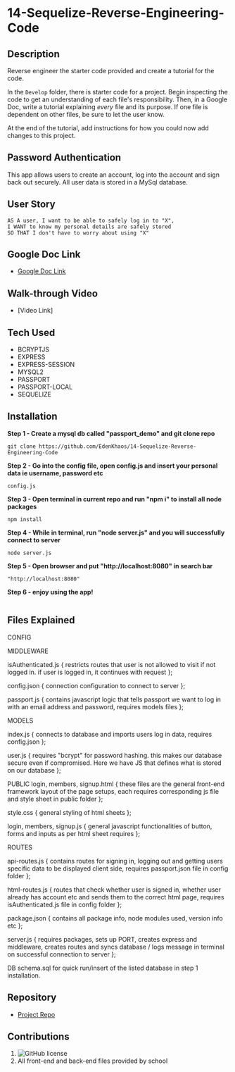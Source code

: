 # 14-Sequelize-Reverse-Engineering-Code

## Description
Reverse engineer the starter code provided and create a tutorial for the code.

In the `Develop` folder, there is starter code for a project. Begin inspecting the code to get an understanding of each file's responsibility. Then, in a Google Doc, write a tutorial explaining *every* file and its purpose. If one file is dependent on other files, be sure to let the user know.

At the end of the tutorial, add instructions for how you could now add changes to this project.

## Password Authentication 
This app allows users to create an account, log into the account and sign back out securely. All user data is stored in a MySql database.

## User Story
```
AS A user, I want to be able to safely log in to "X",
I WANT to know my personal details are safely stored
SO THAT I don't have to worry about using "X"
```
## Google Doc Link
- [Google Doc Link](https://docs.google.com/document/d/1_V_X4MepGOkenJGWTJXDRBUzvEVPWKhCV2vUz4cM7EI/edit?usp=sharing)

## Walk-through Video
- [Video Link]

## Tech Used
* BCRYPTJS
* EXPRESS
* EXPRESS-SESSION
* MYSQL2
* PASSPORT
* PASSPORT-LOCAL
* SEQUELIZE

## Installation
**Step 1 - Create a mysql db called "passport_demo" and git clone repo**
```
git clone https://github.com/EdenKhaos/14-Sequelize-Reverse-Engineering-Code
```
**Step 2 - Go into the config file, open config.js and insert your personal data ie username, password etc**
```
config.js 
```
**Step 3 - Open terminal in current repo and run "npm i" to install all node packages**
```
npm install
```
**Step 4 - While in terminal, run "node server.js" and you will successfully connect to server**
```
node server.js
```
**Step 5 - Open browser and put "http://localhost:8080" in search bar**
```
"http://localhost:8080"
```
**Step 6 - enjoy using the app!**
```
```
## Files Explained 
CONFIG

  MIDDLEWARE
  
  isAuthenticated.js { 
  restricts routes that user is not allowed to visit if not logged in. if user is logged in, it continues with request };
    
  config.json {
  connection configuration to connect to server };
  
  passport.js {
  contains javascript logic that tells passport we want to log in with an email address and password, requires models files };

  MODELS

  index.js {
  connects to database and imports users log in data, requires config.json };
  
  user.js {
  requires "bcrypt" for password hashing. this makes our database secure even if compromised. Here we have JS that defines what is stored on our database };

PUBLIC 
login, members, signup.html {
these files are the general front-end framework layout of the page setups, each requires corresponding js file and style sheet in public folder };

  style.css {
  general styling of html sheets };

  login, members, signup.js {
  general javascript functionalities of button, forms and inputs as per html sheet requires };
  
ROUTES

  api-routes.js { 
  contains routes for signing in, logging out and getting users specific data to be displayed client side, requires passport.json file in config folder };
  
  html-routes.js {
  routes that check whether user is signed in, whether user already has account etc and sends them to the correct html page, requires isAuthenticated.js file in config folder };
  
package.json {
contains all package info, node modules used, version info etc };

server.js {
requires packages, sets up PORT, creates express and middleware, creates routes and syncs database / logs message in terminal on successful connection to server };

DB 
    schema.sql for quick run/insert of the listed database in step 1 installation.

## Repository

  - [Project Repo](https://github.com/EdenKhaos/14-Sequelize-Reverse-Engineering-Code)

## Contributions
1. ![GitHub license](https://img.shields.io/badge/Made%20by-%40EdenKhaos-orange)
2. All front-end and back-end files provided by school